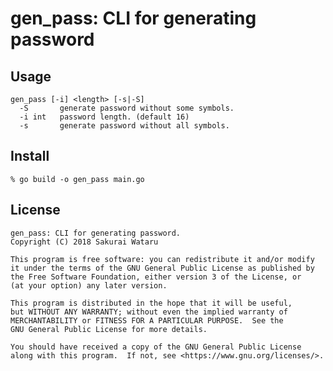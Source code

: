 # gen_pass: CLI for generating password

## Usage

    gen_pass [-i] <length> [-s|-S]
      -S       generate password without some symbols.
      -i int   password length. (default 16)
      -s       generate password without all symbols.

## Install

    % go build -o gen_pass main.go

## License

    gen_pass: CLI for generating password.
    Copyright (C) 2018 Sakurai Wataru

    This program is free software: you can redistribute it and/or modify
    it under the terms of the GNU General Public License as published by
    the Free Software Foundation, either version 3 of the License, or
    (at your option) any later version.

    This program is distributed in the hope that it will be useful,
    but WITHOUT ANY WARRANTY; without even the implied warranty of
    MERCHANTABILITY or FITNESS FOR A PARTICULAR PURPOSE.  See the
    GNU General Public License for more details.

    You should have received a copy of the GNU General Public License
    along with this program.  If not, see <https://www.gnu.org/licenses/>.
